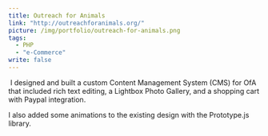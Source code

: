 ```yaml
---
title: Outreach for Animals
link: "http://outreachforanimals.org/"
picture: /img/portfolio/outreach-for-animals.png
tags: 
  - PHP
  - "e-Commerce"
write: false
---
```


<img src="/img/portfolio/outreach-for-animals-fox.jpg" alt="" class="right oldthumb"> I designed and built a custom Content Management System (CMS) for OfA that included rich text editing, a Lightbox Photo Gallery, and a shopping cart with Paypal integration.

I also added some animations to the existing design with the Prototype.js library.